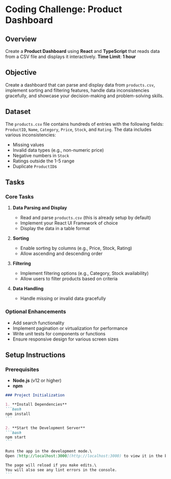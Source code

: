# Coding Challenge: Product Dashboard

## Overview
Create a **Product Dashboard** using **React** and **TypeScript** that reads data from a CSV file and displays it interactively. **Time Limit**: **1 hour**

## Objective
Create a dashboard that can parse and display data from `products.csv`, implement sorting and filtering features, handle data inconsistencies gracefully, and showcase your decision-making and problem-solving skills.

## Dataset
The `products.csv` file contains hundreds of entries with the following fields: `ProductID`, `Name`, `Category`, `Price`, `Stock`, and `Rating`. The data includes various inconsistencies:

- Missing values
- Invalid data types (e.g., non-numeric price)
- Negative numbers in `Stock`
- Ratings outside the 1-5 range
- Duplicate `ProductID`s

## Tasks

### Core Tasks

1. **Data Parsing and Display**
   - Read and parse `products.csv` (this is already setup by default)
   - Implement your React UI Framework of choice
   - Display the data in a table format

2. **Sorting**
   - Enable sorting by columns (e.g., Price, Stock, Rating)
   - Allow ascending and descending order

3. **Filtering**
   - Implement filtering options (e.g., Category, Stock availability)
   - Allow users to filter products based on criteria

4. **Data Handling**
   - Handle missing or invalid data gracefully

   

### Optional Enhancements
- Add search functionality
- Implement pagination or virtualization for performance
- Write unit tests for components or functions
- Ensure responsive design for various screen sizes

## Setup Instructions

### Prerequisites
- **Node.js** (v12 or higher)
- **npm**

````markdown
### Project Initialization

1. **Install Dependencies**
```bash
npm install
```

2. **Start the Development Server**
```bash
npm start
```

Runs the app in the development mode.\
Open [http://localhost:3000](http://localhost:3000) to view it in the browser.

The page will reload if you make edits.\
You will also see any lint errors in the console.
```

